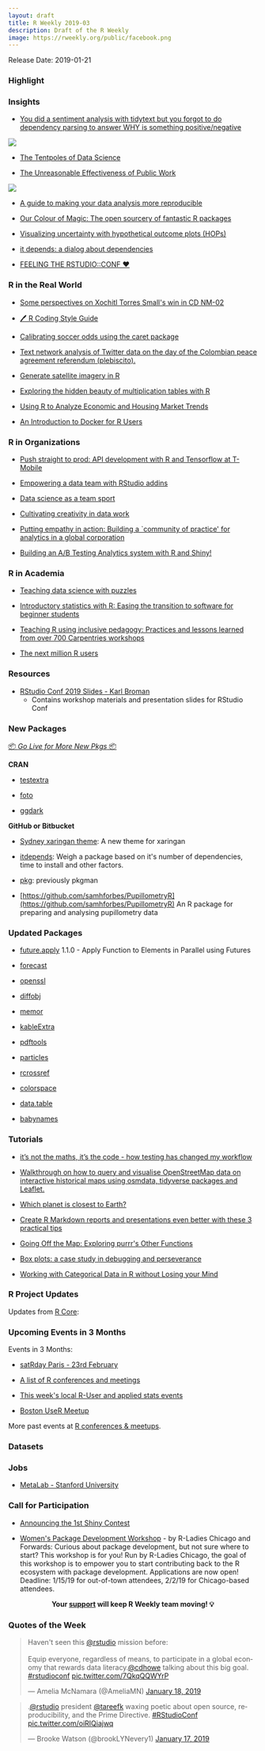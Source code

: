 ```yaml
---
layout: draft
title: R Weekly 2019-03
description: Draft of the R Weekly
image: https://rweekly.org/public/facebook.png
---
```


Release Date: 2019-01-21

###  Highlight



### Insights

+ [You did a sentiment analysis with tidytext but you forgot to do dependency parsing to answer WHY is something positive/negative](http://www.bnosac.be/index.php/blog/85-you-did-a-sentiment-analysis-with-tidytext-but-you-forgot-to-do-dependency-parsing-to-answer-why-is-something-positive-negative)

![](http://www.bnosac.be/images/bnosac/blog/sentiment-and-dependency-parsing.png)

+ [The Tentpoles of Data Science](https://simplystatistics.org/2019/01/18/the-tentpoles-of-data-science/)

+ [The Unreasonable Effectiveness of Public Work](https://www.dropbox.com/s/jk7216yr30ztpdp/DavidRobinson-RStudio-2019.pdf?dl=0)

![](https://i.imgur.com/5eRwbiI.png)

+ [A guide to making your data analysis more reproducible](http://inundata.org/talks/rstd19/#/)

+ [Our Colour of Magic: The open sourcery of fantastic R packages](https://docs.google.com/presentation/d/1iUz3A_xHIzeFIzOQ_JQLdGPbC82qcDEDSqvjIBiP1a8/edit#slide=id.p)

+ [Visualizing uncertainty with hypothetical outcome plots (HOPs)](https://docs.google.com/presentation/d/1zMuBSADaxdFnosOPWJNA10DaxGEheW6gDxqEPYAuado/edit#slide=id.p1)

+ [it depends: a dialog about dependencies](https://speakerdeck.com/jimhester/it-depends)

+ [FEELING THE RSTUDIO::CONF ❤️](https://juliasilge.com/blog/rstudio-conf-2019/)

### R in the Real World

+ [Some perspectives on Xochitl Torres Small's win in CD NM-02](https://www.jtimm.net/2019/01/17/xochitl-torres-small-win-2018/)

+ [🖊 R Coding Style Guide](http://irudnyts.github.io//r-coding-style-guide/)

+ [Calibrating soccer odds using the caret package ](http://dm13450.github.io/2019/01/10/Odds-and-Winning.html)

+ [Text network analysis of Twitter data on the day of the Colombian peace agreement referendum (plebiscito).  ](https://juanitorduz.github.io/text-mining-networks-and-visualization-plebiscito-tweets/)

+ [Generate satellite imagery in R](https://appsilon.com/satellite-imagery-generation-with-gans/)

+ [Exploring the hidden beauty of multiplication tables with R](https://solmos.netlify.com/post/2018-11-06-multiplication-table/multiplication-table-with-r/)

+ [Using R to Analyze Economic and Housing Market Trends](http://lenkiefer.com/2019/01/15/rstudioconf-poster/)

+ [An Introduction to Docker for R Users](https://colinfay.me/docker-r-reproducibility/)

###  R in Organizations

+ [Push straight to prod: API development with R and Tensorflow at T-Mobile](https://nolisllc.com/assets/presentations/r-tensorflow-api.pdf)

+ [Empowering a data team with RStudio addins](http://bit.ly/rstudioaddin19)

+ [Data science as a team sport](https://github.com/angelabassa/rstudioconf-2019)

+ [Cultivating creativity in data work](https://www.slideshare.net/mobile/hilaryparker/rstudioconf2019l)

+ [Putting empathy in action: Building a `community of practice' for analytics in a global corporation](https://cerebralmastication.com/prez/rstudio_conf_2019_main.html)

+ [Building an A/B Testing Analytics system with R and Shiny!](https://www.slideshare.net/secret/Ba52FYuH2FoWE)

###  R in Academia

+ [Teaching data science with puzzles](https://github.com/isteves/ds-puzzles)

+ [Introductory statistics with R: Easing the transition to software for beginner students](http://calpoly.edu/~kbodwin/RStudio_2019.html)

+ [Teaching R using inclusive pedagogy: Practices and lessons learned from over 700 Carpentries workshops](https://docs.google.com/presentation/d/1yZTOcm0hO3sq8nz24luNoxL2Tk4IWfwoeYSXa09-zB8/edit#slide=id.g4d9835a148_0_218)

+ [The next million R users](https://github.com/rstudio/learning-r-survey/blob/master/slides/Next-Million-R-Users.pdf)


###  Resources
+ [RStudio Conf 2019 Slides - Karl Broman](https://github.com/kbroman/RStudioConf2019Slides)
  - Contains workshop materials and presentation slides for RStudio Conf
  
  


###  New Packages

<p class="added-hostname"><a href="https://rweekly.org/live" target="_blank" class="externalLink">📦 <i>Go Live for More New Pkgs</i> 📦</a></p>

**CRAN**
+ [testextra](https://CRAN.R-project.org/package=testextra)

+ [foto](https://github.com/khufkens/foto)

+ [ggdark](https://cran.r-project.org/web/packages/ggdark/index.html)


**GitHub or Bitbucket**
+ [Sydney xaringan theme](https://github.com/garthtarr/sydney_xaringan): A new theme for xaringan

+ [itdepends](https://github.com/jimhester/itdepends): Weigh a package based on it's number of dependencies, time to install and other factors.

+ [pkg](https://github.com/r-lib/pkg): previously pkgman

+ [https://github.com/samhforbes/PupillometryR](https://github.com/samhforbes/PupillometryR) An R package for preparing and analysing pupillometry data

### Updated Packages

+ [future.apply](https://cran.r-project.org/package=future.apply) 1.1.0 - Apply Function to Elements in Parallel using Futures

+ [forecast](https://cran.r-project.org/web/packages/forecast/index.html)

+ [openssl](https://cran.r-project.org/web/packages/openssl/index.html)

+ [diffobj](https://github.com/brodieG/diffobj)

+ [memor](https://cran.r-project.org/web/packages/memor/index.html)

+ [kableExtra](https://cran.r-project.org/web/packages/kableExtra/index.html)

+ [pdftools](https://cran.r-project.org/web/packages/pdfrools/index.html)

+ [particles](https://cran.r-project.org/web/packages/particles/index.html)

+ [rcrossref](https://cran.r-project.org/web/packages/rcrossref/index.html)

+ [colorspace](https://cran.r-project.org/web/packages/colorspace/index.html)

+ [data.table](https://cran.r-project.org/web/packages/data.table/index.html)

+ [babynames](https://cran.r-project.org/web/packages/babynames/index.html)


###  Tutorials

+ [it’s not the maths, it’s the code - how testing has changed my workflow](http://cantabile.rbind.io/posts/2019-01-05-its-not-not-the-math-its-the-code/)

+ [Walkthrough on how to query and visualise OpenStreetMap data on interactive historical maps using osmdata, tidyverse packages and Leaflet.](https://mhermans.net/post/mapping-leuvense-gangen/)

+ [Which planet is closest to Earth?](https://flother.is/2019/which-planet-is-closest-to-earth/)

+ [Create R Markdown reports and presentations even better with these 3 practical tips](https://jozefhajnala.gitlab.io/r/r909-rmarkdown-tips/)

+ [Going Off the Map: Exploring purrr's Other Functions](https://hookedondata.org/going-off-the-map/)

+ [Box plots: a case study in debugging and perseverance](https://github.com/karawoo/2019-01-17-rstudioconf/blob/master/woo_rstudioconf_2019.pdf)

+ [Working with Categorical Data in R without Losing your Mind](http://www.amelia.mn/WranglingCats.pdf)

<!--<div class="post-more-begi
n"></div><div class="post-more-end"></div>-->

###  R Project Updates

Updates from [R Core](http://developer.r-project.org/blosxom.cgi/R-devel/NEWS):


###  Upcoming Events in 3 Months

Events in 3 Months:

+ [satRday Paris - 23rd February](https://paris2019.satrdays.org/)

+ [A list of R conferences and meetings](https://jumpingrivers.github.io/meetingsR/events.html)

+ [This week's local R-User and applied stats events](https://community.rstudio.com/c/irl)

+ [Boston UseR Meetup](https://www.meetup.com/Boston-useR/events/257897151/)

More past events at [R conferences & meetups](https://conf.rweekly.org).

### Datasets




### Jobs

+ [MetaLab - Stanford University](https://docs.google.com/document/d/1jlYl13DgiSVF4E3LyQ-m7fHEV2s8elMnGojbXsRSsV8/edit)



###  Call for Participation

+ [Announcing the 1st Shiny Contest](https://blog.rstudio.com/2019/01/07/first-shiny-contest/)

+ [Women's Package Development Workshop](https://forwards.github.io/edu/chicago/) - by R-Ladies Chicago and Forwards: Curious about package development, but not sure where to start? This workshop is for you! Run by R-Ladies Chicago, the goal of this workshop is to empower you to start contributing back to the R ecosystem with package development. Applications are now open! Deadline: 1/15/19 for out-of-town attendees, 2/2/19 for Chicago-based attendees.

<p class="hide-support added-hostname support-rweekly" style="text-align: center;font-weight: bold;">Your <a class="non-visited externalLink" href="https://www.patreon.com/rweekly" onclick="pas(this)">support</a> will keep R Weekly team moving! 💡</p>

###  Quotes of the Week

<blockquote class="twitter-tweet" data-lang="en"><p lang="en" dir="ltr">Haven&#39;t seen this <a href="https://twitter.com/rstudio?ref_src=twsrc%5Etfw">@rstudio</a> mission before:<br><br>Equip everyone, regardless of means, to participate in a global economy that rewards data literacy.<a href="https://twitter.com/cdhowe?ref_src=twsrc%5Etfw">@cdhowe</a> talking about this big goal. <a href="https://twitter.com/hashtag/rstudioconf?src=hash&amp;ref_src=twsrc%5Etfw">#rstudioconf</a> <a href="https://t.co/7QkqQQWYrP">pic.twitter.com/7QkqQQWYrP</a></p>&mdash; Amelia McNamara (@AmeliaMN) <a href="https://twitter.com/AmeliaMN/status/1086350680313470977?ref_src=twsrc%5Etfw">January 18, 2019</a></blockquote>
<script async src="https://platform.twitter.com/widgets.js" charset="utf-8"></script>

<blockquote class="twitter-tweet" data-lang="en"><p lang="en" dir="ltr">.<a href="https://twitter.com/rstudio?ref_src=twsrc%5Etfw">@rstudio</a> president <a href="https://twitter.com/tareefk?ref_src=twsrc%5Etfw">@tareefk</a> waxing poetic about open source, reproducibility, and the Prime Directive. <a href="https://twitter.com/hashtag/RStudioConf?src=hash&amp;ref_src=twsrc%5Etfw">#RStudioConf</a> <a href="https://t.co/oiRIQiajwq">pic.twitter.com/oiRIQiajwq</a></p>&mdash; Brooke Watson (@brookLYNevery1) <a href="https://twitter.com/brookLYNevery1/status/1085924976925032448?ref_src=twsrc%5Etfw">January 17, 2019</a></blockquote>
<script async src="https://platform.twitter.com/widgets.js" charset="utf-8"></script>

